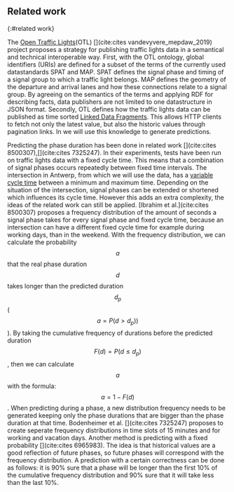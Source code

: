 ## Related work
{:#related work}

The [Open Traffic Lights](https://opentrafficlights.org)(OTL) [](cite:cites vandevyvere_mepdaw_2019) project proposes a strategy for publishing traffic lights data in a semantical and technical interoperable way. First, with the OTL ontology, global identifiers (URIs) are defined for a subset of the terms of the currently used datastandards SPAT and MAP. SPAT defines the signal phase and timing of a signal group to which a traffic light belongs. MAP defines the geometry of the departure and arrival lanes and how these connections relate to a signal group. By agreeing on the semantics of the terms and applying RDF for describing facts, data publishers are not limited to one datastructure in JSON format. Secondly, OTL defines how the traffic lights data can be published as time sorted [Linked Data Fragments](https://brechtvdv.github.io/Article-Open-Traffic-Lights/#specification). This allows HTTP clients to fetch not only the latest value, but also the historic values through pagination links. In [](#implementation) we will use this knowledge to generate predictions.

Predicting the phase duration has been done in related work [](cite:cites 8500307),[](cite:cites 7325247). In their experiments, tests have been run on traffic lights data with a fixed cycle time. This means that a combination of signal phases occurs repeatedly between fixed time intervals. The intersection in Antwerp, from which we will use the data, has a [variable cycle time](http://docs.wegenenverkeer.be/Publicaties/Brochure%20Verkeerslichtengeregelde%20kruispunten.pdf) between a minimum and maximum time. Depending on the situation of the intersection, signal phases can be extended or shortened which influences its cycle time. However this adds an extra complexity, the ideas of the related work can still be applied. [Ibrahim et al.](cite:cites 8500307) proposes a frequency distribution of the amount of seconds a signal phase takes for every signal phase and fixed cycle time, because an intersection can have  a different fixed cycle time for example during working days, than in the weekend. 
With the frequency distribution, we can calculate the probability $$a$$ that the real phase duration $$d$$ takes longer than the predicted duration $$d_p$$ ($$a = P(d>d_p))$$). By taking the cumulative frequency of durations before the predicted duration $$F(d) = P(d≤d_p)$$, then we can calculate $$a$$ with the formula: $$a = 1-F(d)$$.
When predicting during a phase, a new distribution frequency needs to be generated keeping only the phase durations that are bigger than the phase duration at that time.
Bodenheimer et al. [](cite:cites 7325247) proposes to create seperate frequency distributions in time slots of 15 minutes and for working and vacation days.
Another method is predicting with a fixed probability [](cite:cites 6965983). The idea is that historical values are a good reflection of future phases, so future phases will correspond with the frequency distribution. A prediction with a certain correctness can be done as follows: it is 90% sure that a phase will be longer than the first 10% of the cumulative frequency distribution and 90% sure that it will take less than the last 10%.
